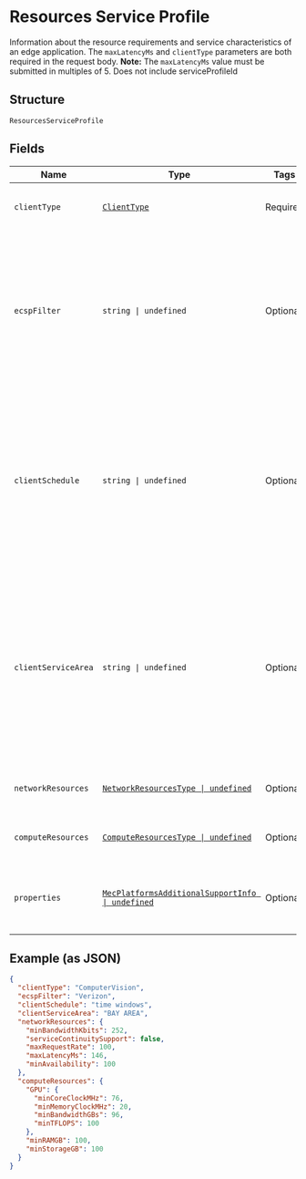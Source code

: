 
# Resources Service Profile

Information about the resource requirements and service characteristics of an edge application. The `maxLatencyMs` and `clientType` parameters are both required in the request body. **Note:** The `maxLatencyMs` value must be submitted in multiples of 5. Does not include serviceProfileId

## Structure

`ResourcesServiceProfile`

## Fields

| Name | Type | Tags | Description |
|  --- | --- | --- | --- |
| `clientType` | [`ClientType`](../../doc/models/client-type.md) | Required | The category of application client. |
| `ecspFilter` | `string \| undefined` | Optional | Identity of the preferred Edge Computing Service Provider.<br><br>**Constraints**: *Maximum Length*: `32`, *Pattern*: `^[A-Za-z0-9]{3,32}$` |
| `clientSchedule` | `string \| undefined` | Optional | The expected operation schedule of the application client (e.g. time windows).<br><br>**Constraints**: *Maximum Length*: `32`, *Pattern*: `^[A-Za-z0-9 ]{3,32}$` |
| `clientServiceArea` | `string \| undefined` | Optional | The expected location(s) (e.g. route) of the hosting UE during the Client's operation schedule.<br><br>**Constraints**: *Maximum Length*: `32`, *Pattern*: `^[A-Za-z0-9 ]{3,32}$` |
| `networkResources` | [`NetworkResourcesType \| undefined`](../../doc/models/network-resources-type.md) | Optional | Network resources of a service profile. |
| `computeResources` | [`ComputeResourcesType \| undefined`](../../doc/models/compute-resources-type.md) | Optional | Compute resources of a service profile. |
| `properties` | [`MecPlatformsAdditionalSupportInfo \| undefined`](../../doc/models/mec-platforms-additional-support-info.md) | Optional | Additional service support information for the MEC platform. |

## Example (as JSON)

```json
{
  "clientType": "ComputerVision",
  "ecspFilter": "Verizon",
  "clientSchedule": "time windows",
  "clientServiceArea": "BAY AREA",
  "networkResources": {
    "minBandwidthKbits": 252,
    "serviceContinuitySupport": false,
    "maxRequestRate": 100,
    "maxLatencyMs": 146,
    "minAvailability": 100
  },
  "computeResources": {
    "GPU": {
      "minCoreClockMHz": 76,
      "minMemoryClockMHz": 20,
      "minBandwidthGBs": 96,
      "minTFLOPS": 100
    },
    "minRAMGB": 100,
    "minStorageGB": 100
  }
}
```

